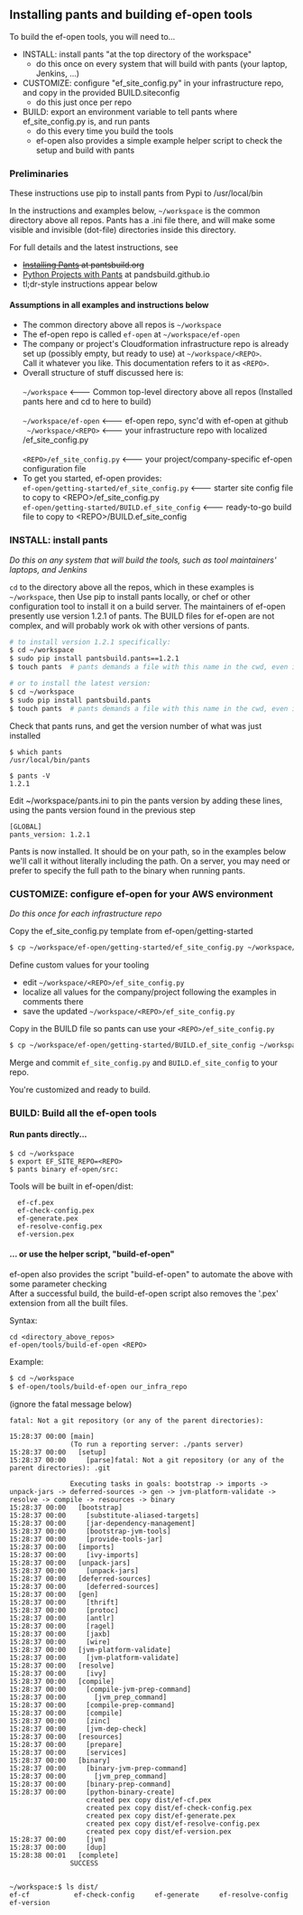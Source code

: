 ## Installing pants and building ef-open tools
To build the ef-open tools, you will need to...
 - INSTALL: install pants "at the top directory of the workspace"
   - do this once on every system that will build with pants (your laptop, Jenkins, ...)
 - CUSTOMIZE: configure "ef_site_config.py" in your infrastructure repo, and copy in the provided BUILD.siteconfig
   - do this just once per repo
 - BUILD: export an environment variable to tell pants where ef_site_config.py is, and run pants
   - do this every time you build the tools
   - ef-open also provides a simple example helper script to check the setup and build with pants

### Preliminaries
These instructions use pip to install pants from Pypi to /usr/local/bin

In the instructions and examples below, <code>~/workspace</code> is the common directory
above all repos. Pants has a .ini file there, and will make some visible and invisible (dot-file)
directories inside this directory.

For full details and the latest instructions, see
- ~~[Installing Pants](http://www.pantsbuild.org/install.html) at pantsbuild.org~~
- [Python Projects with Pants](https://pantsbuild.github.io/python-readme.html) at pandsbuild.github.io<br>
- tl;dr-style instructions appear below

#### Assumptions in all examples and instructions below
- The common directory above all repos is <code>~/workspace</code>
- The ef-open repo is called <code>ef-open</code> at <code>~/workspace/ef-open</code>
- The company or project's Cloudformation infrastructure repo is already set up (possibly empty, but ready to use) at <code>~/workspace/&lt;REPO&gt;</code>.<br>
Call it whatever you like. This documentation refers to it as <code>&lt;REPO&gt;</code>.
- Overall structure of stuff discussed here is:<br>
<code>  ~/workspace</code> <--- Common top-level directory above all repos (Installed pants here and cd to here to build)<br>
<code>  ~/workspace/ef-open</code> <--- ef-open repo, sync'd with ef-open at github<br>
<code>  ~/workspace/&lt;REPO&gt;</code> <--- your infrastructure repo with localized /ef_site_config.py<br>
<code>  &lt;REPO&gt;/ef_site_config.py</code> <--- your project/company-specific ef-open configuration file<br>
- To get you started, ef-open provides:<br>
  <code>ef-open/getting-started/ef_site_config.py</code> <--- starter site config file to copy to &lt;REPO&gt;/ef_site_config.py<br>
  <code>ef-open/getting-started/BUILD.ef_site_config</code> <--- ready-to-go build file to copy to &lt;REPO&gt;/BUILD.ef_site_config

### INSTALL: install pants
*Do this on any system that will build the tools, such as tool maintainers' laptops, and Jenkins*

<code>cd</code> to the directory above all the repos, which in these examples is <code>~/workspace</code>, then
Use pip to install pants locally, or chef or other configuration tool to install it on a build server.
The maintainers of ef-open presently use version 1.2.1 of pants. The BUILD files for ef-open are not complex,
and will probably work ok with other versions of pants.
```bash
# to install version 1.2.1 specifically:
$ cd ~/workspace
$ sudo pip install pantsbuild.pants==1.2.1
$ touch pants  # pants demands a file with this name in the cwd, even if the binary is really somewhere else

# or to install the latest version:
$ cd ~/workspace
$ sudo pip install pantsbuild.pants
$ touch pants  # pants demands a file with this name in the cwd, even if the binary is really somewhere else
```

Check that pants runs, and get the version number of what was just installed
```
$ which pants
/usr/local/bin/pants

$ pants -V
1.2.1
```
Edit ~/workspace/pants.ini to pin the pants version by adding these lines, using the pants version found in the previous step
```
[GLOBAL]
pants_version: 1.2.1
```

Pants is now installed. It should be on your path, so in the examples below we'll
call it without literally including the path. On a server, you may need or prefer
to specify the full path to the binary when running pants.

### CUSTOMIZE: configure ef-open for your AWS environment<BR>
*Do this once for each infrastructure repo*

Copy the ef_site_config.py template from ef-open/getting-started
```bash
$ cp ~/workspace/ef-open/getting-started/ef_site_config.py ~/workspace/<REPO>/ef_site_config.py
```
Define custom values for your tooling
- edit <code>~/workspace/&lt;REPO&gt;/ef_site_config.py</code>
- localize all values for the company/project following the examples in comments there
- save the updated <code>~/workspace/&lt;REPO&gt;/ef_site_config.py</code>

Copy in the BUILD file so pants can use your <code>&lt;REPO&gt;/ef_site_config.py</code>
```bash
$ cp ~/workspace/ef-open/getting-started/BUILD.ef_site_config ~/workspace/<REPO>/BUILD.ef_site_config
```

Merge and commit <code>ef_site_config.py</code> and <code>BUILD.ef_site_config</code> to your repo.

You're customized and ready to build.


### BUILD: Build all the ef-open tools
#### Run pants directly...
```
$ cd ~/workspace
$ export EF_SITE_REPO=<REPO>
$ pants binary ef-open/src:
```

Tools will be built in ef-open/dist:<br>
```
  ef-cf.pex
  ef-check-config.pex
  ef-generate.pex
  ef-resolve-config.pex
  ef-version.pex
```

#### ... or use the helper script, "build-ef-open"
ef-open also provides the script "build-ef-open" to automate the above with some parameter checking<br>
After a successful build, the build-ef-open script also removes the '.pex' extension from all the built files.

Syntax:
```
cd <directory_above_repos>
ef-open/tools/build-ef-open <REPO>
```

Example:
```bash
$ cd ~/workspace
$ ef-open/tools/build-ef-open our_infra_repo
```
(ignore the fatal message below)
```
fatal: Not a git repository (or any of the parent directories):

15:28:37 00:00 [main]
               (To run a reporting server: ./pants server)
15:28:37 00:00   [setup]
15:28:37 00:00     [parse]fatal: Not a git repository (or any of the parent directories): .git

               Executing tasks in goals: bootstrap -> imports -> unpack-jars -> deferred-sources -> gen -> jvm-platform-validate -> resolve -> compile -> resources -> binary
15:28:37 00:00   [bootstrap]
15:28:37 00:00     [substitute-aliased-targets]
15:28:37 00:00     [jar-dependency-management]
15:28:37 00:00     [bootstrap-jvm-tools]
15:28:37 00:00     [provide-tools-jar]
15:28:37 00:00   [imports]
15:28:37 00:00     [ivy-imports]
15:28:37 00:00   [unpack-jars]
15:28:37 00:00     [unpack-jars]
15:28:37 00:00   [deferred-sources]
15:28:37 00:00     [deferred-sources]
15:28:37 00:00   [gen]
15:28:37 00:00     [thrift]
15:28:37 00:00     [protoc]
15:28:37 00:00     [antlr]
15:28:37 00:00     [ragel]
15:28:37 00:00     [jaxb]
15:28:37 00:00     [wire]
15:28:37 00:00   [jvm-platform-validate]
15:28:37 00:00     [jvm-platform-validate]
15:28:37 00:00   [resolve]
15:28:37 00:00     [ivy]
15:28:37 00:00   [compile]
15:28:37 00:00     [compile-jvm-prep-command]
15:28:37 00:00       [jvm_prep_command]
15:28:37 00:00     [compile-prep-command]
15:28:37 00:00     [compile]
15:28:37 00:00     [zinc]
15:28:37 00:00     [jvm-dep-check]
15:28:37 00:00   [resources]
15:28:37 00:00     [prepare]
15:28:37 00:00     [services]
15:28:37 00:00   [binary]
15:28:37 00:00     [binary-jvm-prep-command]
15:28:37 00:00       [jvm_prep_command]
15:28:37 00:00     [binary-prep-command]
15:28:37 00:00     [python-binary-create]
                   created pex copy dist/ef-cf.pex
                   created pex copy dist/ef-check-config.pex
                   created pex copy dist/ef-generate.pex
                   created pex copy dist/ef-resolve-config.pex
                   created pex copy dist/ef-version.pex
15:28:37 00:00     [jvm]
15:28:37 00:00     [dup]
15:28:38 00:01   [complete]
               SUCCESS


~/workspace:$ ls dist/
ef-cf			ef-check-config		ef-generate		ef-resolve-config	ef-version
```
